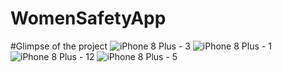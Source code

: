 # WomenSafetyApp
#Glimpse of the project
![iPhone 8 Plus - 3](https://user-images.githubusercontent.com/72214033/121209276-57e2d600-c898-11eb-9846-a2668cf9eb8e.png)
![iPhone 8 Plus - 1](https://user-images.githubusercontent.com/72214033/121209292-5c0ef380-c898-11eb-860b-3cf3dc5c2ad6.jpg)
![iPhone 8 Plus - 12](https://user-images.githubusercontent.com/72214033/121209312-60d3a780-c898-11eb-8b66-9fb2e08cdd55.png)
![iPhone 8 Plus - 5](https://user-images.githubusercontent.com/72214033/121209322-63ce9800-c898-11eb-9976-ee62822befb9.png)

